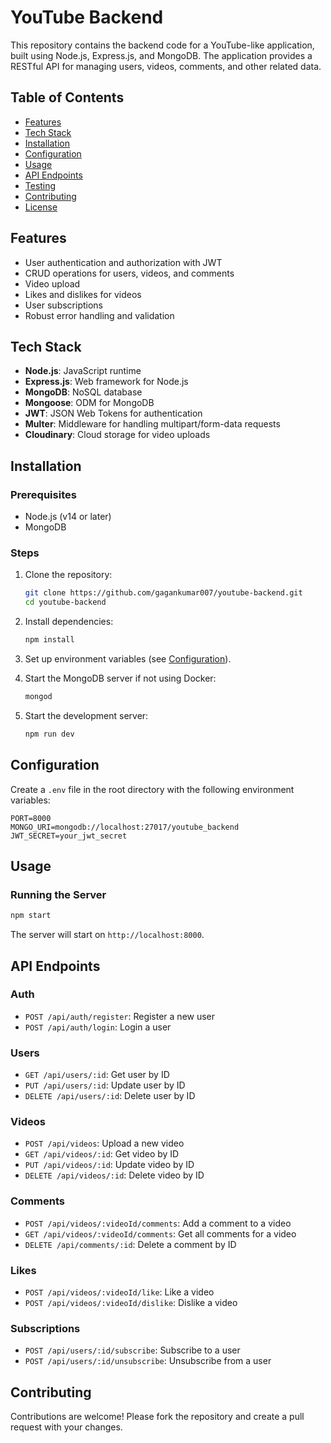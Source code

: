 
# YouTube Backend

This repository contains the backend code for a YouTube-like application, built using Node.js, Express.js, and MongoDB. The application provides a RESTful API for managing users, videos, comments, and other related data.

## Table of Contents

- [Features](#features)
- [Tech Stack](#tech-stack)
- [Installation](#installation)
- [Configuration](#configuration)
- [Usage](#usage)
- [API Endpoints](#api-endpoints)
- [Testing](#testing)
- [Contributing](#contributing)
- [License](#license)

## Features

- User authentication and authorization with JWT
- CRUD operations for users, videos, and comments
- Video upload 
- Likes and dislikes for videos
- User subscriptions 
- Robust error handling and validation


## Tech Stack

- **Node.js**: JavaScript runtime
- **Express.js**: Web framework for Node.js
- **MongoDB**: NoSQL database
- **Mongoose**: ODM for MongoDB
- **JWT**: JSON Web Tokens for authentication
- **Multer**: Middleware for handling multipart/form-data requests
- **Cloudinary**: Cloud storage for video uploads


## Installation

### Prerequisites

- Node.js (v14 or later)
- MongoDB


### Steps

1. Clone the repository:
    ```sh
    git clone https://github.com/gagankumar007/youtube-backend.git
    cd youtube-backend
    ```

2. Install dependencies:
    ```sh
    npm install
    ```

3. Set up environment variables (see [Configuration](#configuration)).

4. Start the MongoDB server if not using Docker:
    ```sh
    mongod
    ```

5. Start the development server:
    ```sh
    npm run dev
    ```

## Configuration

Create a `.env` file in the root directory with the following environment variables:

```env
PORT=8000
MONGO_URI=mongodb://localhost:27017/youtube_backend
JWT_SECRET=your_jwt_secret
```

## Usage

### Running the Server

```sh
npm start
```

The server will start on `http://localhost:8000`.


## API Endpoints

### Auth

- `POST /api/auth/register`: Register a new user
- `POST /api/auth/login`: Login a user

### Users

- `GET /api/users/:id`: Get user by ID
- `PUT /api/users/:id`: Update user by ID
- `DELETE /api/users/:id`: Delete user by ID

### Videos

- `POST /api/videos`: Upload a new video
- `GET /api/videos/:id`: Get video by ID
- `PUT /api/videos/:id`: Update video by ID
- `DELETE /api/videos/:id`: Delete video by ID

### Comments

- `POST /api/videos/:videoId/comments`: Add a comment to a video
- `GET /api/videos/:videoId/comments`: Get all comments for a video
- `DELETE /api/comments/:id`: Delete a comment by ID

### Likes

- `POST /api/videos/:videoId/like`: Like a video
- `POST /api/videos/:videoId/dislike`: Dislike a video

### Subscriptions

- `POST /api/users/:id/subscribe`: Subscribe to a user
- `POST /api/users/:id/unsubscribe`: Unsubscribe from a user


## Contributing

Contributions are welcome! Please fork the repository and create a pull request with your changes.


